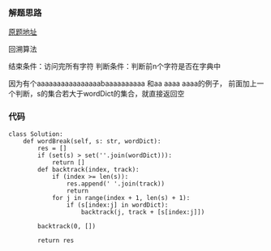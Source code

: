 ### 解题思路

[原题地址](https://leetcode-cn.com/problems/word-break-ii/)

回溯算法

结束条件：访问完所有字符
判断条件：判断前n个字符是否在字典中

因为有个aaaaaaaaaaaaaaaabaaaaaaaaaa 
和aa aaaa aaaa的例子，
前面加上一个判断，s的集合若大于wordDict的集合，就直接返回空

### 代码

```python3
class Solution:
    def wordBreak(self, s: str, wordDict):
        res = []
        if (set(s) > set(''.join(wordDict))):
            return []
        def backtrack(index, track):
            if (index >= len(s)):
                res.append(' '.join(track))
                return
            for j in range(index + 1, len(s) + 1):
                if (s[index:j] in wordDict):
                    backtrack(j, track + [s[index:j]])

        backtrack(0, [])

        return res
```